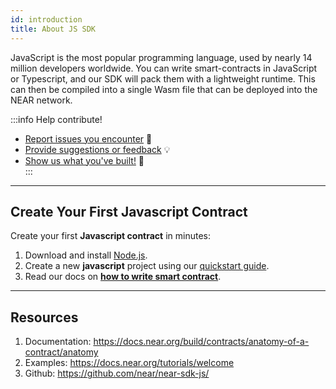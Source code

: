 ```yaml
---
id: introduction
title: About JS SDK
---
```


JavaScript is the most popular programming language, used by nearly 14 million developers worldwide. You can write smart-contracts in JavaScript or Typescript, and our SDK will pack them with a lightweight runtime. This can then be compiled into a single Wasm file that can be deployed into the NEAR network.

:::info Help contribute!
- [Report issues you encounter](https://github.com/near/near-sdk-js/issues) 🐞 
- [Provide suggestions or feedback](https://github.com/near/near-sdk-js/discussions) 💡 
- [Show us what you've built!](https://github.com/near/near-sdk-js/discussions/categories/show-and-tell) 💪  
:::

---

## Create Your First Javascript Contract
Create your first **Javascript contract** in minutes:
1. Download and install [Node.js](https://nodejs.org/en/download/).
2. Create a new **javascript** project using our [quickstart guide](../../2.develop/quickstart.md).
3. Read our docs on **[how to write smart contract](../../2.build/2.smart-contracts/anatomy-of-a-contract/anatomy.md)**.

---

## Resources
1. Documentation: https://docs.near.org/build/contracts/anatomy-of-a-contract/anatomy
2. Examples: https://docs.near.org/tutorials/welcome
3. Github: https://github.com/near/near-sdk-js/